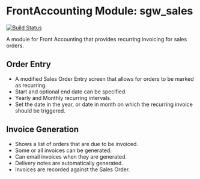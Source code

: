 # FrontAccounting Module: sgw_sales

[![Build Status](https://travis-ci.org/saygoweb/frontaccounting-module-sgw_sales.svg?branch=master)](https://travis-ci.org/saygoweb/frontaccounting-module-sgw_sales)

A module for Front Accounting that provides recurring invoicing for sales orders.

## Order Entry ##

 - A modified Sales Order Entry screen that allows for orders to be marked as recurring.
 - Start and optional end date can be specified.
 - Yearly and Monthly recurring intervals.
 - Set the date in the year, or date in month on which the recurring invoice should be triggered.

## Invoice Generation ##

 - Shows a list of orders that are due to be invoiced.
 - Some or all invoices can be generated.
 - Can email invoices when they are generated.
 - Delivery notes are automatically generated.
 - Invoices are recorded against the Sales Order.
